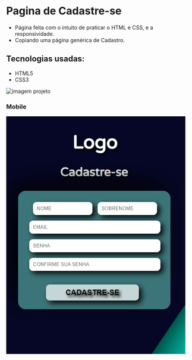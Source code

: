 # Pagina de Cadastre-se

- Página feita com o intuito de praticar o HTML e CSS, e a responsividade. 
- Copiando uma página genérica de Cadastro.

## Tecnologias usadas:
* HTML5
* CSS3

![imagem projeto](https://github.com/rafaapcode/Pagina-cadastre-se/blob/main/Projeto%20p%C3%A1gina%20de%20signup.png)

### Mobile

![imagem mobile](https://github.com/rafaapcode/Pagina-cadastre-se/blob/main/mobile%20signup.png)

